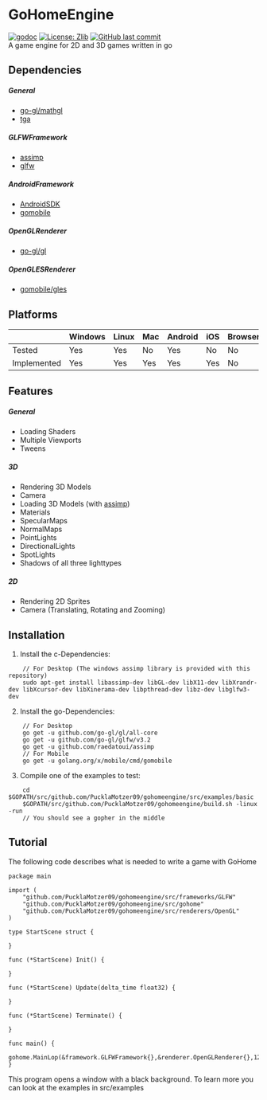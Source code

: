 # GoHomeEngine
[![godoc](https://godoc.org/github.com/PucklaMotzer09/gohomeengine/src/gohome?status.svg)](https://godoc.org/github.com/PucklaMotzer09/gohomeengine/src/gohome)
[![License: Zlib](https://img.shields.io/badge/License-Zlib-green.svg)](https://github.com/PucklaMotzer09/GoHomeEngine/blob/master/LICENSE.md)
[![GitHub last commit](https://img.shields.io/github/last-commit/PucklaMotzer09/GoHomeEngine.svg)](https://github.com/PucklaMotzer09/GoHomeEngine/commits/master)
<br>
A game engine for 2D and 3D games written in go

## Dependencies

##### General
+ [go-gl/mathgl](https://github.com/go-gl/mathgl)
+ [tga](https://github.com/blezek/tga)

##### GLFWFramework
+ [assimp](https://github.com/assimp/assimp)
+ [glfw](https://github.com/glfw/glfw)

##### AndroidFramework
+ [AndroidSDK](https://developer.android.com/studio/)
+ [gomobile](https://github.com/golang/mobile)

##### OpenGLRenderer
+ [go-gl/gl](https://github.com/go-gl/gl)

##### OpenGLESRenderer
+ [gomobile/gles](https://github.com/golang/mobile)

## Platforms

|				|Windows| Linux		| Mac		| Android 	| iOS	| Browser |
|---------------|-------|-----------|-----------|-----------|-------|---------|
|Tested 		|	Yes |	Yes		|	No 		|	Yes		|	No 	|	No    |
|Implemented  	|   Yes |   Yes		|	Yes		|   Yes		|   Yes |   No    |

## Features

##### General
* Loading Shaders
* Multiple Viewports
* Tweens

##### 3D
* Rendering 3D Models
* Camera
* Loading 3D Models (with [assimp](http://assimp.org/))
* Materials
* SpecularMaps
* NormalMaps
* PointLights
* DirectionalLights
* SpotLights
* Shadows of all three lighttypes

##### 2D
* Rendering 2D Sprites
* Camera (Translating, Rotating and Zooming) 

## Installation
1. Install the c-Dependencies:<br>
~~~~~~~~~~~~~~~~~~~~~~~~~~~~~~~~~~~~
	// For Desktop (The windows assimp library is provided with this repository)
	sudo apt-get install libassimp-dev libGL-dev libX11-dev libXrandr-dev libXcursor-dev libXinerama-dev libpthread-dev libz-dev libglfw3-dev
~~~~~~~~~~~~~~~~~~~~~~~~~~~~~~~~~~~~
2. Install the go-Dependencies:<br>
~~~~~~~~~~~~~~~~~~~~~~~~~~~~~~~~~~~~
    // For Desktop
	go get -u github.com/go-gl/gl/all-core
	go get -u github.com/go-gl/glfw/v3.2
	go get -u github.com/raedatoui/assimp
	// For Mobile
	go get -u golang.org/x/mobile/cmd/gomobile
~~~~~~~~~~~~~~~~~~~~~~~~~~~~~~~~~~~~
3. Compile one of the examples to test:<br>
~~~~~~~~~~~~~~~~~~~~~~~~~~~~~~~~~~~~
	cd $GOPATH/src/github.com/PucklaMotzer09/gohomeengine/src/examples/basic
	$GOPATH/src/github.com/PucklaMotzer09/gohomeengine/build.sh -linux -run
	// You should see a gopher in the middle
~~~~~~~~~~~~~~~~~~~~~~~~~~~~~~~~~~~~

## Tutorial

The following code describes what is needed to write a game with GoHome

~~~~~~~~~~~~~~~~~~~~~~~~~~~~~~~~~~~~{.go}
package main

import (
	"github.com/PucklaMotzer09/gohomeengine/src/frameworks/GLFW"
	"github.com/PucklaMotzer09/gohomeengine/src/gohome"
	"github.com/PucklaMotzer09/gohomeengine/src/renderers/OpenGL"
)

type StartScene struct {

}

func (*StartScene) Init() {

}

func (*StartScene) Update(delta_time float32) {

}

func (*StartScene) Terminate() {

}

func main() {
	gohome.MainLop(&framework.GLFWFramework{},&renderer.OpenGLRenderer{},1280,720,"Example",&StartScene{})
}
~~~~~~~~~~~~~~~~~~~~~~~~~~~~~~~~~~~~

This program opens a window with a black background. To learn more you can look at the examples in src/examples
